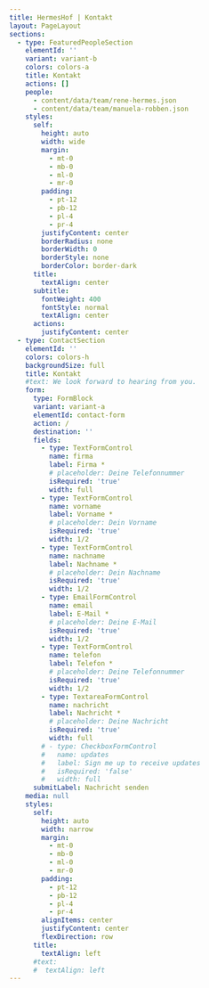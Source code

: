 ```yaml
---
title: HermesHof | Kontakt
layout: PageLayout
sections:
  - type: FeaturedPeopleSection
    elementId: ''
    variant: variant-b
    colors: colors-a
    title: Kontakt
    actions: []
    people:
      - content/data/team/rene-hermes.json
      - content/data/team/manuela-robben.json
    styles:
      self:
        height: auto
        width: wide
        margin:
          - mt-0
          - mb-0
          - ml-0
          - mr-0
        padding:
          - pt-12
          - pb-12
          - pl-4
          - pr-4
        justifyContent: center
        borderRadius: none
        borderWidth: 0
        borderStyle: none
        borderColor: border-dark
      title:
        textAlign: center
      subtitle:
        fontWeight: 400
        fontStyle: normal
        textAlign: center
      actions:
        justifyContent: center
  - type: ContactSection
    elementId: ''
    colors: colors-h
    backgroundSize: full
    title: Kontakt
    #text: We look forward to hearing from you.
    form:
      type: FormBlock
      variant: variant-a
      elementId: contact-form
      action: /
      destination: ''
      fields:
        - type: TextFormControl
          name: firma
          label: Firma *
          # placeholder: Deine Telefonnummer
          isRequired: 'true'
          width: full
        - type: TextFormControl
          name: vorname
          label: Vorname *
          # placeholder: Dein Vorname
          isRequired: 'true'
          width: 1/2
        - type: TextFormControl
          name: nachname
          label: Nachname *
          # placeholder: Dein Nachname
          isRequired: 'true'
          width: 1/2
        - type: EmailFormControl
          name: email
          label: E-Mail *
          # placeholder: Deine E-Mail
          isRequired: 'true'
          width: 1/2
        - type: TextFormControl
          name: telefon
          label: Telefon *
          # placeholder: Deine Telefonnummer
          isRequired: 'true'
          width: 1/2
        - type: TextareaFormControl
          name: nachricht
          label: Nachricht *
          # placeholder: Deine Nachricht
          isRequired: 'true'
          width: full
        # - type: CheckboxFormControl
        #   name: updates
        #   label: Sign me up to receive updates
        #   isRequired: 'false'
        #   width: full
      submitLabel: Nachricht senden
    media: null
    styles:
      self:
        height: auto
        width: narrow
        margin:
          - mt-0
          - mb-0
          - ml-0
          - mr-0
        padding:
          - pt-12
          - pb-12
          - pl-4
          - pr-4
        alignItems: center
        justifyContent: center
        flexDirection: row
      title:
        textAlign: left
      #text:
      #  textAlign: left
---
```

